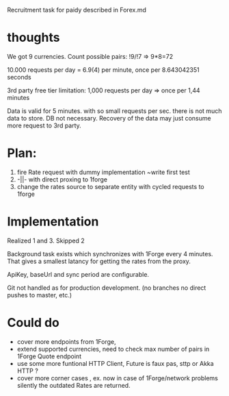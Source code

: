 Recruitment task for paidy described in Forex.md

# thoughts 
We got 9 currencies. Count possible pairs: !9/!7 => 9*8=72

10.000 requests per day = 6.9(4) per minute, once per 8.643042351 seconds

3rd party free tier limitation: 1,000 requests per day => once per 1,44 minutes

Data is valid for 5 minutes. with so small requests per sec. there is not much data to store. DB not necessary. Recovery of the data may just consume more request to 3rd party.

# Plan:
1. fire Rate request with dummy implementation ~write first test
2. -||- with direct proxing to 1forge
3. change the rates source to separate entity with cycled requests to 1forge

# Implementation

Realized 1 and 3. Skipped 2

Background task exists which synchronizes with 1Forge every 4 minutes.
That gives a smallest latancy for getting the rates from the proxy.

ApiKey, baseUrl and sync period are configurable.

Git not handled as for production development. (no branches no direct pushes to master, etc.)

# Could do
- cover more endpoints from 1Forge,
- extend supported currencies, need to check max number of pairs in 1Forge Quote endpoint
- use some more funtional HTTP Client, Future is faux pas, sttp or Akka HTTP ?
- cover more corner cases , ex. now in case of 1Forge/network problems silently the outdated Rates are returned.